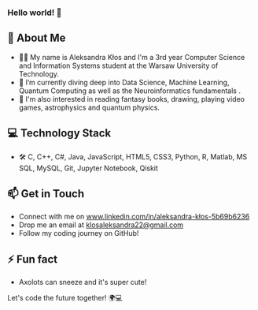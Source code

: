 ### Hello world! 👋  
## 🚀 About Me
- 👨‍💻 My name is Aleksandra Kłos and I'm a 3rd year Computer Science and Information Systems student at the Warsaw University of Technology.
- 🧠 I’m currently diving deep into Data Science, Machine Learning, Quantum Computing as well as the Neuroinformatics fundamentals .
- 🌟 I'm also interested in reading fantasy books, drawing, playing video games, astrophysics and quantum physics.

## 💻 Technology Stack
- 🛠️ C, C++, C#, Java, JavaScript, HTML5, CSS3, Python, R, Matlab, MS SQL, MySQL, Git, Jupyter Notebook, Qiskit

## 📫 Get in Touch
- Connect with me on www.linkedin.com/in/aleksandra-kłos-5b69b6236
- Drop me an email at klosaleksandra22@gmail.com
- Follow my coding journey on GitHub!

## ⚡ Fun fact
- Axolots can sneeze and it's super cute!


Let's code the future together! 🌍💻
